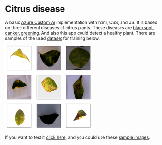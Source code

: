 # Citrus disease

A basic [Azure Custom Ai](https://www.customvision.ai) implementation with html, CSS, and JS. It is based on three different diseases of citrus plants. These diseases are [blackspot](https://en.wikipedia.org/wiki/Citrus_black_spot), [canker](https://en.wikipedia.org/wiki/Citrus_canker), [greening](https://en.wikipedia.org/wiki/Citrus_greening_disease).
And also this app could detect a healthy plant. There are samples of the used [dataset](https://data.mendeley.com/datasets/3f83gxmv57/2) for training below.

![Dataset](assets/grid.png)

If you want to test it [click here](https://cristianbastidas.com/citrus-disease-ai/), and you could use these [sample images](samples/).
